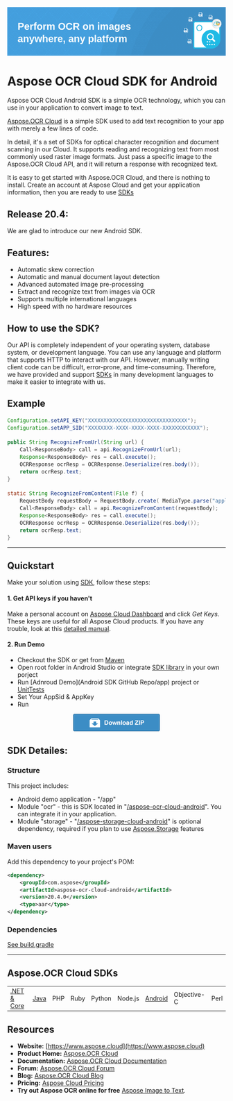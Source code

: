 <img src="sourceTest/heading.png">

# Aspose OCR Cloud SDK for Android

Aspose OCR Cloud Android SDK is a simple OCR technology, which you can use in your application to convert image to text.

[Aspose.OCR Cloud](https://products.aspose.cloud/ocr/cloud) is a simple SDK used to add text recognition to your app with merely a few lines of code.

In detail, it's a set of SDKs for optical character recognition and document scanning in our Cloud. It supports reading and recognizing text from most commonly used raster image formats. Just pass a specific image to the Aspose.OCR Cloud API, and it will return a response with recognized text.

It is easy to get started with Aspose.OCR Cloud, and there is nothing to install. Create an account at Aspose Cloud and get your application information, then you are ready to use [SDKs](#asposeocr-cloud-sdks)

## Release 20.4:

We are glad to introduce our new Android SDK.

## Features:

- Automatic skew correction
- Automatic and manual document layout detection
- Advanced automated image pre-processing
- Extract and recognize text from images via OCR
- Supports multiple international languages
- High speed with no hardware resources

## How to use the SDK?

Our API is completely independent of your operating system, database system, or development language. You can use any language and platform that supports HTTP to interact with our API. However, manually writing client code can be difficult, error-prone, and time-consuming. Therefore, we have provided and support [SDKs](#asposeocr-cloud-sdks) in many development languages to make it easier to integrate with us.

## Example

```java
Configuration.setAPI_KEY("XXXXXXXXXXXXXXXXXXXXXXXXXXXXXXXX");
Configuration.setAPP_SID("XXXXXXXX-XXXX-XXXX-XXXX-XXXXXXXXXXXX");

public String RecognizeFromUrl(String url) {
    Call<ResponseBody> call = api.RecognizeFromUrl(url);
    Response<ResponseBody> res = call.execute();
    OCRResponse ocrResp = OCRResponse.Deserialize(res.body());
    return ocrResp.text;
}

static String RecognizeFromContent(File f) {
    RequestBody requestBody = RequestBody.create( MediaType.parse("application/octet-stream"), f);
    Call<ResponseBody> call = api.RecognizeFromContent(requestBody);
    Response<ResponseBody> res = call.execute();
    OCRResponse ocrResp = OCRResponse.Deserialize(res.body());
    return ocrResp.text;
}
```
_________________________



## Quickstart

Make your solution using [SDK](#asposeocr-cloud-sdks), follow these steps:

#### 1. Get API keys if you haven't

Make a personal account on [Aspose Cloud Dashboard](https://dashboard.aspose.cloud/#/) and click _Get Keys_. These keys are useful for all Aspose Cloud products. If you have any trouble, look at this [detailed manual](https://docs.aspose.cloud/display/totalcloud/Create+New+App+and+Get+App+Key+and+SID).

#### 2. Run Demo

  * Checkout the SDK or get from [Maven](https://repository.aspose.cloud/webapp/#/artifacts/browse/tree/General/repo/com/aspose/aspose-ocr-cloud-android)
  * Open root folder in Android Studio or integrate [SDK library](/aspose-ocr-cloud-android) in your own porject
  * Run [Adnroud Demo](Android SDK GitHub Repo/app) project or [UnitTests](aspose-ocr-cloud-android/src/test/java/com/aspose/ocr/cloud/android)
  * Set Your AppSid & AppKey
  * Run

<p align="center">
  <a title="Download ZIP" href="https://github.com/aspose-ocr-cloud/aspose-ocr-cloud-android/archive/master.zip">
     <img src="sourceTest/download.png" />
  </a>
</p>


## SDK Detailes:   

### Structure

This project includes:   
- Android demo application - "/app"
- Module "ocr" - this is SDK located in "[/aspose-ocr-cloud-android](./aspose-ocr-cloud-android)". You can integrate it in your application.
- Module "storage" - "[/aspose-storage-cloud-android](.aspose-storage-cloud-android)" is optional dependency, required if you plan to use [Aspose.Storage](https://github.com/aspose-storage-cloud/) features

### Maven users

Add this dependency to your project's POM:

```xml
<dependency>
    <groupId>com.aspose</groupId>
    <artifactId>aspose-ocr-cloud-android</artifactId>
    <version>20.4.0</version>
    <type>aar</type>
</dependency>
```

### Dependencies
[See build.gradle](./aspose-ocr-cloud-android/build.gradle#L75)
_________________________

## Aspose.OCR Cloud SDKs

||||||||||
|--------------|----------|-------|-------|-------|---------|---------|----------|-------|
|[.NET & Core](https://github.com/aspose-ocr-cloud/aspose-ocr-cloud-dotnet)|[Java](https://github.com/aspose-ocr-cloud/aspose-ocr-cloud-java)|PHP|Ruby|Python|Node.js|[Android](https://github.com/aspose-ocr-cloud/aspose-ocr-cloud-android)|Objective-C|Perl|

## Resources

- **Website:** [https://www.aspose.cloud](https://www.aspose.cloud)
- **Product Home:** [Aspose.OCR Cloud](https://products.aspose.cloud/ocr/family)
- **Documentation:** [Aspose.OCR Cloud Documentation](https://docs.aspose.cloud/display/ocrcloud/Home)
- **Forum:** [Aspose.OCR Cloud Forum](https://forum.aspose.cloud/c/ocr)
- **Blog:** [Aspose.OCR Cloud Blog](https://blog.aspose.cloud/category/ocr/)
- **Pricing:** [Aspose Cloud Pricing](https://purchase.aspose.cloud/pricing)
- **Try out Aspose OCR online for free** [Aspose Image to Text](https://products.aspose.app/ocr/scan-image).